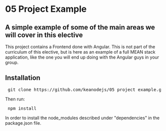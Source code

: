 # 05 Project Example   

## A simple example of some of the main areas we will cover in this elective

This project contains a Frontend done with Angular. This is not part of the curriculum of this elective, but is here as an example of a full MEAN stack application, like the one you will end up doing with the Angular guys in your group.


## Installation

<pre> git clone https://github.com/keanodejs/05_project_example.git </pre>   

Then run:    

<pre> npm install </pre>

In order to install the node_modules described under "dependencies" in the package.json file.